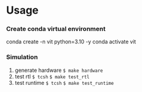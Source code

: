 # Usage

### Create conda virtual environment
conda create -n vit python=3.10 -y
conda activate vit

### Simulation
1. generate hardware
  `$ make hardware`
2. test rtl
   `$ tcsh`
   `$ make test_rtl`
3. test runtime
   `$ tcsh`
   `$ make test_runtime`
